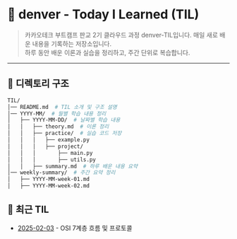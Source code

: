 # 📝 denver - Today I Learned (TIL)

> 카카오테크 부트캠프 판교 2기 클라우드 과정 denver-TIL입니다.
> 매일 새로 배운 내용을 기록하는 저장소입니다.  
> 하루 동안 배운 이론과 실습을 정리하고, 주간 단위로 복습합니다.

---

## 📂 디렉토리 구조

```bash
TIL/
│── README.md  # TIL 소개 및 구조 설명
│── YYYY-MM/  # 월별 학습 내용 정리
│   ├── YYYY-MM-DD/  # 날짜별 학습 내용
│   │   ├── theory.md  # 이론 정리
│   │   ├── practice/  # 실습 코드 저장
│   │   │   ├── example.py
│   │   │   ├── project/
│   │   │       ├── main.py
│   │   │       ├── utils.py
│   │   ├── summary.md  # 하루 배운 내용 요약
│── weekly-summary/  # 주간 요약 정리
│   ├── YYYY-MM-week-01.md
│   ├── YYYY-MM-week-02.md
```
## 📅 최근 TIL
- [2025-02-03](./2025-02/2025-02-03/theory.md) - OSI 7계층 흐름 및 프로토콜
